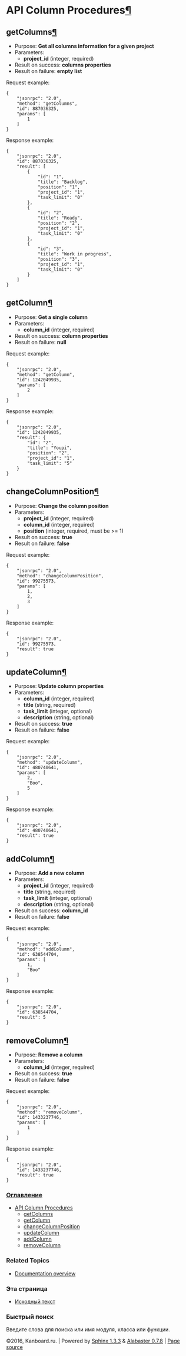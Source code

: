 API Column Procedures[¶](#api-column-procedures "Ссылка на этот заголовок")
===========================================================================

getColumns[¶](#getcolumns "Ссылка на этот заголовок")
-----------------------------------------------------

-   Purpose: **Get all columns information for a given project**
-   Parameters:
    -   **project\_id** (integer, required)
-   Result on success: **columns properties**
-   Result on failure: **empty list**

Request example:

    {
        "jsonrpc": "2.0",
        "method": "getColumns",
        "id": 887036325,
        "params": [
            1
        ]
    }

Response example:

    {
        "jsonrpc": "2.0",
        "id": 887036325,
        "result": [
            {
                "id": "1",
                "title": "Backlog",
                "position": "1",
                "project_id": "1",
                "task_limit": "0"
            },
            {
                "id": "2",
                "title": "Ready",
                "position": "2",
                "project_id": "1",
                "task_limit": "0"
            },
            {
                "id": "3",
                "title": "Work in progress",
                "position": "3",
                "project_id": "1",
                "task_limit": "0"
            }
        ]
    }

getColumn[¶](#getcolumn "Ссылка на этот заголовок")
---------------------------------------------------

-   Purpose: **Get a single column**
-   Parameters:
    -   **column\_id** (integer, required)
-   Result on success: **column properties**
-   Result on failure: **null**

Request example:

    {
        "jsonrpc": "2.0",
        "method": "getColumn",
        "id": 1242049935,
        "params": [
            2
        ]
    }

Response example:

    {
        "jsonrpc": "2.0",
        "id": 1242049935,
        "result": {
            "id": "2",
            "title": "Youpi",
            "position": "2",
            "project_id": "1",
            "task_limit": "5"
        }
    }

changeColumnPosition[¶](#changecolumnposition "Ссылка на этот заголовок")
-------------------------------------------------------------------------

-   Purpose: **Change the column position**
-   Parameters:
    -   **project\_id** (integer, required)
    -   **column\_id** (integer, required)
    -   **position** (integer, required, must be \>= 1)
-   Result on success: **true**
-   Result on failure: **false**

Request example:

    {
        "jsonrpc": "2.0",
        "method": "changeColumnPosition",
        "id": 99275573,
        "params": [
            1,
            2,
            3
        ]
    }

Response example:

    {
        "jsonrpc": "2.0",
        "id": 99275573,
        "result": true
    }

updateColumn[¶](#updatecolumn "Ссылка на этот заголовок")
---------------------------------------------------------

-   Purpose: **Update column properties**
-   Parameters:
    -   **column\_id** (integer, required)
    -   **title** (string, required)
    -   **task\_limit** (integer, optional)
    -   **description** (string, optional)
-   Result on success: **true**
-   Result on failure: **false**

Request example:

    {
        "jsonrpc": "2.0",
        "method": "updateColumn",
        "id": 480740641,
        "params": [
            2,
            "Boo",
            5
        ]
    }

Response example:

    {
        "jsonrpc": "2.0",
        "id": 480740641,
        "result": true
    }

addColumn[¶](#addcolumn "Ссылка на этот заголовок")
---------------------------------------------------

-   Purpose: **Add a new column**
-   Parameters:
    -   **project\_id** (integer, required)
    -   **title** (string, required)
    -   **task\_limit** (integer, optional)
    -   **description** (string, optional)
-   Result on success: **column\_id**
-   Result on failure: **false**

Request example:

    {
        "jsonrpc": "2.0",
        "method": "addColumn",
        "id": 638544704,
        "params": [
            1,
            "Boo"
        ]
    }

Response example:

    {
        "jsonrpc": "2.0",
        "id": 638544704,
        "result": 5
    }

removeColumn[¶](#removecolumn "Ссылка на этот заголовок")
---------------------------------------------------------

-   Purpose: **Remove a column**
-   Parameters:
    -   **column\_id** (integer, required)
-   Result on success: **true**
-   Result on failure: **false**

Request example:

    {
        "jsonrpc": "2.0",
        "method": "removeColumn",
        "id": 1433237746,
        "params": [
            1
        ]
    }

Response example:

    {
        "jsonrpc": "2.0",
        "id": 1433237746,
        "result": true
    }

### [Оглавление](index.html)

-   [API Column Procedures](#)
    -   [getColumns](#getcolumns)
    -   [getColumn](#getcolumn)
    -   [changeColumnPosition](#changecolumnposition)
    -   [updateColumn](#updatecolumn)
    -   [addColumn](#addcolumn)
    -   [removeColumn](#removecolumn)

### Related Topics

-   [Documentation overview](index.html)

### Эта страница

-   [Исходный текст](_sources/api-column-procedures.txt)

### Быстрый поиск

Введите слова для поиска или имя модуля, класса или функции.

©2016, Kanboard.ru. | Powered by [Sphinx 1.3.3](http://sphinx-doc.org/)
& [Alabaster 0.7.8](https://github.com/bitprophet/alabaster) | [Page
source](_sources/api-column-procedures.txt)
